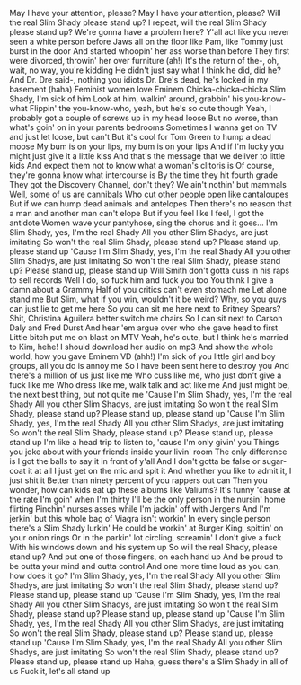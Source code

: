 May I have your attention, please?
May I have your attention, please?
Will the real Slim Shady please stand up?
I repeat, will the real Slim Shady please stand up?
We're gonna have a problem here?
Y'all act like you never seen a white person before
Jaws all on the floor like Pam, like Tommy just burst in the door
And started whoopin' her ass worse than before
They first were divorced, throwin' her over furniture (ah!)
It's the return of the-, oh, wait, no way, you're kidding
He didn't just say what I think he did, did he?
And Dr. Dre said-, nothing you idiots
Dr. Dre's dead, he's locked in my basement (haha)
Feminist women love Eminem
Chicka-chicka-chicka Slim Shady, I'm sick of him
Look at him, walkin' around, grabbin' his you-know-what
Flippin' the you-know-who, yeah, but he's so cute though
Yeah, I probably got a couple of screws up in my head loose
But no worse, than what's goin' on in your parents bedrooms
Sometimes I wanna get on TV and just let loose, but can't
But it's cool for Tom Green to hump a dead moose
My bum is on your lips, my bum is on your lips
And if I'm lucky you might just give it a little kiss
And that's the message that we deliver to little kids
And expect them not to know what a woman's clitoris is
Of course, they're gonna know what intercourse is
By the time they hit fourth grade
They got the Discovery Channel, don't they?
We ain't nothin' but mammals
Well, some of us are cannibals
Who cut other people open like cantaloupes
But if we can hump dead animals and antelopes
Then there's no reason that a man and another man can't elope
But if you feel like I feel, I got the antidote
Women wave your pantyhose, sing the chorus and it goes...
I'm Slim Shady, yes, I'm the real Shady
All you other Slim Shadys, are just imitating
So won't the real Slim Shady, please stand up?
Please stand up, please stand up
'Cause I'm Slim Shady, yes, I'm the real Shady
All you other Slim Shadys, are just imitating
So won't the real Slim Shady, please stand up?
Please stand up, please stand up
Will Smith don't gotta cuss in his raps to sell records
Well I do, so fuck him and fuck you too
You think I give a damn about a Grammy
Half of you critics can't even stomach me
Let alone stand me
But Slim, what if you win, wouldn't it be weird?
Why, so you guys can just lie to get me here
So you can sit me here next to Britney Spears?
Shit, Christina Aguilera better switch me chairs
So I can sit next to Carson Daly and Fred Durst
And hear 'em argue over who she gave head to first
Little bitch put me on blast on MTV
Yeah, he's cute, but I think he's married to Kim, hehe!
I should download her audio on mp3
And show the whole world, how you gave Eminem VD (ahh!)
I'm sick of you little girl and boy groups, all you do is annoy me
So I have been sent here to destroy you
And there's a million of us just like me
Who cuss like me, who just don't give a fuck like me
Who dress like me, walk talk and act like me
And just might be, the next best thing, but not quite me
'Cause I'm Slim Shady, yes, I'm the real Shady
All you other Slim Shadys, are just imitating
So won't the real Slim Shady, please stand up?
Please stand up, please stand up
'Cause I'm Slim Shady, yes, I'm the real Shady
All you other Slim Shadys, are just imitating
So won't the real Slim Shady, please stand up?
Please stand up, please stand up
I'm like a head trip to listen to, 'cause I'm only givin' you
Things you joke about with your friends inside your livin' room
The only difference is I got the balls to say it in front of y'all
And I don't gotta be false or sugar-coat it at all
I just get on the mic and spit it
And whether you like to admit it, I just shit it
Better than ninety percent of you rappers out can
Then you wonder, how can kids eat up these albums like Valiums?
It's funny 'cause at the rate I'm goin' when I'm thirty
I'll be the only person in the nursin' home flirting
Pinchin' nurses asses while I'm jackin' off with Jergens
And I'm jerkin' but this whole bag of Viagra isn't workin'
In every single person there's a Slim Shady lurkin'
He could be workin' at Burger King, spittin' on your onion rings
Or in the parkin' lot circling, screamin' I don't give a fuck
With his windows down and his system up
So will the real Shady, please stand up?
And put one of those fingers, on each hand up
And be proud to be outta your mind and outta control
And one more time loud as you can, how does it go?
I'm Slim Shady, yes, I'm the real Shady
All you other Slim Shadys, are just imitating
So won't the real Slim Shady, please stand up?
Please stand up, please stand up
'Cause I'm Slim Shady, yes, I'm the real Shady
All you other Slim Shadys, are just imitating
So won't the real Slim Shady, please stand up?
Please stand up, please stand up
'Cause I'm Slim Shady, yes, I'm the real Shady
All you other Slim Shadys, are just imitating
So won't the real Slim Shady, please stand up?
Please stand up, please stand up
'Cause I'm Slim Shady, yes, I'm the real Shady
All you other Slim Shadys, are just imitating
So won't the real Slim Shady, please stand up?
Please stand up, please stand up
Haha, guess there's a Slim Shady in all of us
Fuck it, let's all stand up
